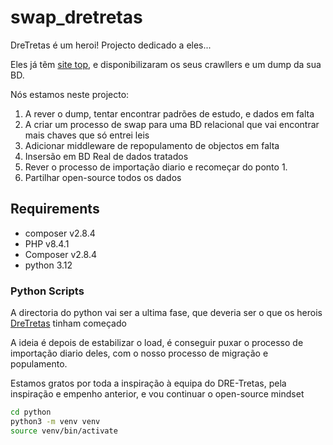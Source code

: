 # swap_dretretas

DreTretas é um heroi! Projecto dedicado a eles...

Eles já tẽm [site top](https://dre.tretas.org/), e disponibilizaram os seus crawllers e um dump da sua BD.

Nós estamos neste projecto:

1. A rever o dump, tentar encontrar padrões de estudo, e dados em falta
2. A criar um processo de swap para uma BD relacional que vai encontrar mais chaves que só entrei leis
3. Adicionar middleware de repopulamento de objectos em falta
4. Insersão em BD Real de dados tratados
5. Rever o processo de importação diario e recomeçar do ponto 1.
6. Partilhar open-source todos os dados

## Requirements

- composer v2.8.4
- PHP v8.4.1
- Composer v2.8.4
- python 3.12

### Python Scripts

A directoria do python vai ser a ultima fase, que deveria ser o que os herois [DreTretas](https://gitlab.com/hgg/dre/) tinham começado

A ideia é depois de estabilizar o load, é conseguir puxar o processo de importação diario deles, com o nosso processo de migração e populamento.

Estamos gratos por toda a inspiração à equipa do DRE-Tretas, pela inspiração e empenho anterior, e vou continuar o open-source mindset

```sh
cd python
python3 -m venv venv
source venv/bin/activate
```
